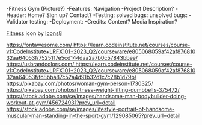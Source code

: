 <!-- Work in progress. First time project -->
-Fitness Gym
(Picture?)
-Features:
    Navigation
-Project Description?
-Header:
    Home?
    Sign up?
    Contact?
-Testing:
    solved bugs:
    unsolved bugs:
-Validator testing:
-Deployment:
-Credits:
    Content?
    Media
    Inspiration?
<!-- added Favicon (What to write, where & how to credit further?) -->
<a target="_blank" href="https://icons8.com/icon/9796/weightlifting">Fitness</a> icon by <a target="_blank" href="https://icons8.com">Icons8</a>
<!-- Added helping sites -->
<a target="_blank" href="https://www.youtube.com/watch?v=x7tLPhnA06w&list=PL4cUxeGkcC9itC4TxYMzFCfveyutyPOCY">
<!-- Got the code on how to make a responsive Nav bar & the hover effect on both @media from CI Love Running. -->
<a target="_blank" href=https://learn.codeinstitute.net/courses/course-v1:CodeInstitute+LRFX101+2023_Q2/courseware/e805068059af42af87681032aa64053f/7525117e5cd144daa2a7b0c57843bbee>
<!-- Added Font awesome for the 4 social media icons at the bottom of the footer (Social media kit)-->
https://fontawesome.com/
<script src="https://kit.fontawesome.com/69f27fd7ee.js" crossorigin="anonymous"></script>
<!-- Copied code from CI Love Running clip. Added class="active" in index.html & .active in style.css -->
https://learn.codeinstitute.net/courses/course-v1:CodeInstitute+LRFX101+2023_Q2/courseware/e805068059af42af87681032aa64053f/7525117e5cd144daa2a7b0c57843bbee/
<!-- Copied the color code in U.S. brand colors for the social media icons, to get accurate colors for the icons -->
https://usbrandcolors.com/
<!-- Added some code from CI "Love Running" to get a right response & a formdump location when submitting the written down information -->
https://learn.codeinstitute.net/courses/course-v1:CodeInstitute+LRFX101+2023_Q2/courseware/e805068059af42af87681032aa64053f/fc8bba87c52a4d91b32d1c7c28b1d79b/
<!-- Added images from Pixabay & Stock.adobe -->
https://pixabay.com/photos/woman-gym-person-1730325/
https://pixabay.com/photos/fitness-weight-lifting-dumbbells-375472/
https://stock.adobe.com/se/images/handsome-man-bodybuilder-doing-workout-at-gym/456724931?prev_url=detail
https://stock.adobe.com/se/images/lifestyle-portrait-of-handsome-muscular-man-standing-in-the-sport-gym/129085065?prev_url=detail

